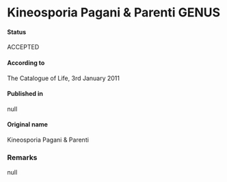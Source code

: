 # Kineosporia Pagani & Parenti GENUS

#### Status
ACCEPTED

#### According to
The Catalogue of Life, 3rd January 2011

#### Published in
null

#### Original name
Kineosporia Pagani & Parenti

### Remarks
null